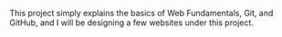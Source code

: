 This project simply explains the basics of Web Fundamentals, Git, and GitHub, and I will be designing a few websites under this project.
